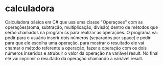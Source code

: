 # calculadora
Calculadora básica em C# que usa uma classe "Operaçoes" com as operações(soma, subtração, multiplicação, divisão) dentro de métodos que serão chamados na program.cs para realizar as operações.
O programa vai pedir para o usuário inserir dois números (separados por space) e pedir para que ele escolha uma operação, para mostrar o resultado
ele vai chamar o método referente a operação, fazer a operação com os dois números inseridos e atrubuir o valor da operação na variável result.
No final ele vai imprimir o resultado da operação chamando a variável result.
